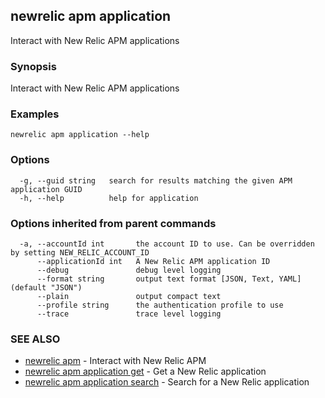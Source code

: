 ## newrelic apm application

Interact with New Relic APM applications

### Synopsis

Interact with New Relic APM applications

### Examples

```
newrelic apm application --help
```

### Options

```
  -g, --guid string   search for results matching the given APM application GUID
  -h, --help          help for application
```

### Options inherited from parent commands

```
  -a, --accountId int       the account ID to use. Can be overridden by setting NEW_RELIC_ACCOUNT_ID
      --applicationId int   A New Relic APM application ID
      --debug               debug level logging
      --format string       output text format [JSON, Text, YAML] (default "JSON")
      --plain               output compact text
      --profile string      the authentication profile to use
      --trace               trace level logging
```

### SEE ALSO

* [newrelic apm](newrelic_apm.md)	 - Interact with New Relic APM
* [newrelic apm application get](newrelic_apm_application_get.md)	 - Get a New Relic application
* [newrelic apm application search](newrelic_apm_application_search.md)	 - Search for a New Relic application

